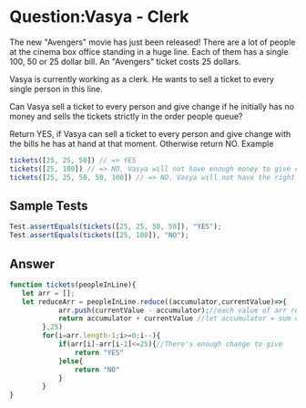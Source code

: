 # Question:Vasya - Clerk
The new "Avengers" movie has just been released! There are a lot of people at the cinema box office standing in a huge line. Each of them has a single 100, 50 or 25 dollar bill. An "Avengers" ticket costs 25 dollars.

Vasya is currently working as a clerk. He wants to sell a ticket to every single person in this line.

Can Vasya sell a ticket to every person and give change if he initially has no money and sells the tickets strictly in the order people queue?

Return YES, if Vasya can sell a ticket to every person and give change with the bills he has at hand at that moment. Otherwise return NO.
Example
```JavaScript
tickets([25, 25, 50]) // => YES 
tickets([25, 100]) // => NO. Vasya will not have enough money to give change to 100 dollars
tickets([25, 25, 50, 50, 100]) // => NO. Vasya will not have the right bills to give 75 dollars of change (you can't make two bills of 25 from one of 50)
```
## Sample Tests
```JavaScript
Test.assertEquals(tickets([25, 25, 50, 50]), "YES");
Test.assertEquals(tickets([25, 100]), "NO");
```
## Answer
```JavaScript
function tickets(peopleInLine){
   let arr = [];
   let reduceArr = peopleInLine.reduce((accumulator,currentValue)=>{
            arr.push(currentValue - accumulator);//each value of arr represents change that clerk current could give
            return accumulator + currentValue //let accumulator = sum of previous values
        },25)
        for(i=arr.length-1;i>=0;i--){
            if(arr[i]-arr[i-1]<=25){//There's enough change to give
                return "YES"
            }else{
                return "NO"
            }
        }
}
```
